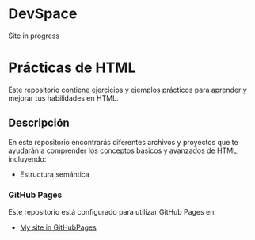 # DevSpace
Site in progress

# Prácticas de HTML 
Este repositorio contiene ejercicios y ejemplos prácticos para aprender y mejorar tus habilidades en HTML. 
## Descripción
En este repositorio encontrarás diferentes archivos y proyectos que te ayudarán a comprender los conceptos básicos y avanzados de HTML, incluyendo: 
- Estructura semántica
### GitHub Pages
Este repositorio está configurado para utilizar GitHub Pages en:
- [My site in GitHubPages](https://yuleiditho.github.io/DevSpace/)

